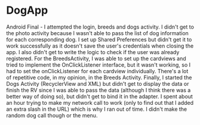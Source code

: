# DogApp
Android Final -
I attempted the login, breeds and dogs activity. I didn't get to the photo activity because I wasn't able to pass the list of dog information for each corresponding dog. I set up Shared Preferences but didn't get it to work successfully as it doesn't save the user's credentials when closing the app. I also didn't get to write the logic to check if the user was already registered. For the BreedsActivity, I was able to set up the cardviews and tried to implement the OnClickListener interface, but it wasn't working, so I had to set the onClickListener for each cardview individually. There's a lot of repetitive code, in my opinion, in the Breeds Activity. Finally, I started the Dogs Activity (RecyclerView and XML) but didn't get to display the data or finish the RV since I was able to pass the data (although I think there was a better way of doing so), but didn't get to bind it in the adapter. I spent about an hour trying to make my network call to work (only to find out that I added an extra slash in the URL) which is why I ran out of time. I didn't make the random dog call though or the menu.
